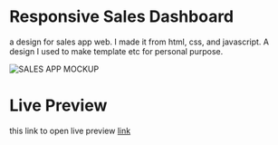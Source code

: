 # Responsive Sales Dashboard

a design for sales app web. I made it from html, css, and javascript. A design I used to make template etc for personal purpose.

![SALES APP MOCKUP](https://user-images.githubusercontent.com/30251013/164351420-054c0258-dd6d-4bf4-a37d-c617c8a8f4b7.png)

# Live Preview
this link to open live preview [link](https://jusondac.github.io/sales_dashboard/)
